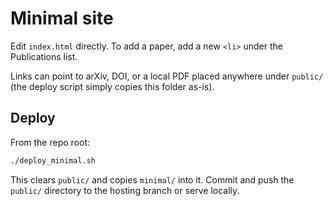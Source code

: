 # Minimal site

Edit `index.html` directly. To add a paper, add a new `<li>` under the Publications list.

Links can point to arXiv, DOI, or a local PDF placed anywhere under `public/` (the deploy script simply copies this folder as-is).

## Deploy

From the repo root:

```bash
./deploy_minimal.sh
```

This clears `public/` and copies `minimal/` into it. Commit and push the `public/` directory to the hosting branch or serve locally.


